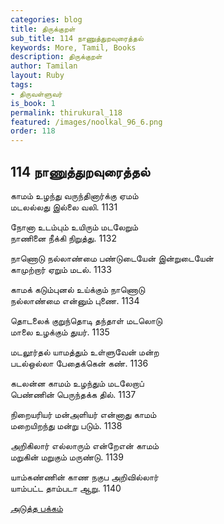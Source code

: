 ```yaml
---
categories: blog
title: திருக்குறள்
sub_title: 114 நாணுத்துறவுரைத்தல்
keywords: More, Tamil, Books
description: திருக்குறள்
author: Tamilan
layout: Ruby
tags:
- திருவள்ளுவர்
is_book: 1
permalink: thirukural_118
featured: /images/noolkal_96_6.png
order: 118
---
```

## 114 நாணுத்துறவுரைத்தல்

காமம் உழந்து வருந்தினார்க்கு ஏமம்  
மடலல்லது இல்லை வலி. 1131

நோனா உடம்பும் உயிரும் மடலேறும்  
நாணினை நீக்கி நிறுத்து. 1132

நாணொடு நல்லாண்மை பண்டுடையேன் இன்றுடையேன்  
காமுற்றார் ஏறும் மடல். 1133

காமக் கடும்புனல் உய்க்கும் நாணொடு  
நல்லாண்மை என்னும் புணை. 1134

தொடலைக் குறுந்தொடி தந்தாள் மடலொடு  
மாலை உழக்கும் துயர். 1135

மடலூர்தல் யாமத்தும் உள்ளுவேன் மன்ற  
படல்ஒல்லா பேதைக்கென் கண். 1136

கடலன்ன காமம் உழந்தும் மடலேறாப்  
பெண்ணின் பெருந்தக்க தில். 1137

நிறையரியர் மன்அளியர் என்னாது காமம்  
மறையிறந்து மன்று படும். 1138

அறிகிலார் எல்லாரும் என்றேஎன் காமம்  
மறுகின் மறுகும் மருண்டு. 1139

யாம்கண்ணின் காண நகுப அறிவில்லார்  
யாம்பட்ட தாம்படா ஆறு. 1140

[அடுத்த பக்கம்](thirukural_119)